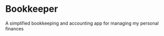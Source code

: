 Bookkeeper
==========

A simplified bookkeeping and accounting app for managing my personal finances